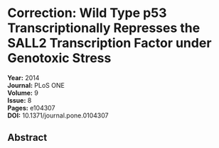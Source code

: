 # Correction: Wild Type p53 Transcriptionally Represses the SALL2 Transcription Factor under Genotoxic Stress

**Year:** 2014  
**Journal:** PLoS ONE  
**Volume:** 9  
**Issue:** 8  
**Pages:** e104307  
**DOI:** 10.1371/journal.pone.0104307  

## Abstract


